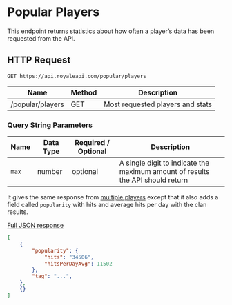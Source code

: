 # Popular Players

This endpoint returns statistics about how often a player’s data has been requested from the API.


## HTTP Request

`GET https://api.royaleapi.com/popular/players`

Name | Method | Description
--- | --- | ---
/popular/players | GET | Most requested players and stats

### Query String Parameters

Name | Data Type | Required / Optional | Description
--- | --- | --- | ---
`max` | number | optional | A single digit to indicate the maximum amount of results the API should return

It gives the same response from [multiple players](/endpoints/player?id=multiple-players) except that it also adds a field called `popularity` with hits and average hits per day with the clan results.

<a href="/json/popular_players.json">Full JSON response</a>

```json
[
    {
        "popularity": {
            "hits": "34506",
            "hitsPerDayAvg": 11502
        },
        "tag": "...",
    },
    {}
]
```
